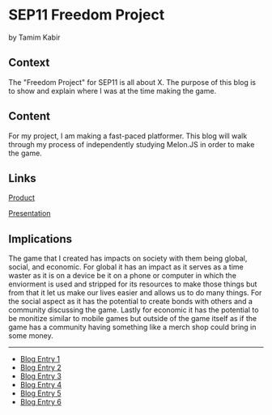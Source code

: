 # SEP11 Freedom Project
by Tamim Kabir

## Context
The "Freedom Project" for SEP11 is all about X. The purpose of this blog is to show and explain where I was at the time making the game.

## Content
For my project, I am making a fast-paced platformer. This blog will walk through my process of independently studying Melon.JS in order to make the game.

## Links

[Product](https://tamimk0503.github.io/sep11-freedom-project-TProduct)

[Presentation](https://docs.google.com/presentation/d/1_224J-Z4QyLEgKxnFFywluZAhGaiFZrA/edit?usp=sharing&ouid=103409622872672510130&rtpof=true&sd=true)

## Implications
The game that I created has impacts on society with them being global, social, and economic. For global it has an impact as it serves as a time waster as it is on a device be it on a phone or computer in which the enviorment is used and stripped for its resources to make those things but from that it let us make our lives easier and allows us to do many things. For the social aspect as it has the potential to create bonds with others and a community discussing the game. Lastly for economic it has the potential to be monitize similar to mobile games but outside of the game itself as if the game has a community having something like a merch shop could bring in some money.

---

* [Blog Entry 1](entries/entry01.md)
* [Blog Entry 2](entries/entry02.md)
* [Blog Entry 3](entries/entry03.md)
* [Blog Entry 4](entries/entry04.md)
* [Blog Entry 5](entries/entry05.md)
* [Blog Entry 6](entries/entry06.md)


